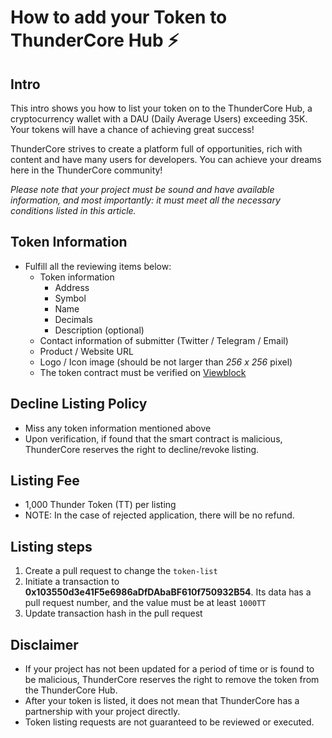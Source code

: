 # How to add  your Token to ThunderCore Hub ⚡️

## Intro
This intro shows you how to list your token on to the ThunderCore Hub, a cryptocurrency wallet with a DAU (Daily Average Users) exceeding 35K. Your tokens will have a chance of achieving great success!

ThunderCore strives to create a platform full of opportunities, rich with content and have many users for developers. You can achieve your dreams here in the ThunderCore community! 

*Please note that your project must be sound and have available information, and most importantly: it must meet all the necessary conditions listed in this article.*

## Token Information
* Fulfill all the reviewing items below:
   * Token information 
      * Address 
      * Symbol 
      * Name 
      * Decimals 
      * Description (optional) 
   * Contact information of submitter (Twitter / Telegram / Email)
   * Product / Website URL 
   * Logo / Icon image (should be not larger than *256 x 256* pixel) 
   * The token contract must be verified on [Viewblock](https://viewblock.io/thundercore)

## Decline Listing Policy
- Miss any token information mentioned above
- Upon verification, if found that the smart contract is malicious, ThunderCore reserves the right to decline/revoke listing.

## Listing Fee
- 1,000 Thunder Token  (TT) per listing
- NOTE: In the case of rejected application, there will be no refund. 

## Listing steps
1. Create a pull request to change the `token-list`
2. Initiate a transaction to **0x103550d3e41F5e6986aDfDAbaBF610f750932B54**. Its data has a pull request number, and the value must be at least `1000TT`
3. Update transaction hash in the pull request

## Disclaimer
- If your project has not been updated for a period of time or is found to be malicious, ThunderCore reserves the right to remove the token from the ThunderCore Hub.
- After your token is listed, it does not mean that ThunderCore has a partnership with your project directly. 
- Token listing requests are not guaranteed to be reviewed or executed. 
